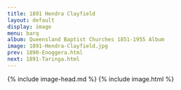 ```yaml
---
title: 1891 Hendra Clayfield
layout: default
display: image
menu: barq
album: Queensland Baptist Churches 1851-1955 Album
image: 1891-Hendra-Clayfield.jpg
prev: 1890-Enoggera.html
next: 1891-Taringa.html
---
```

{% include image-head.md %}
{% include image.html %}
